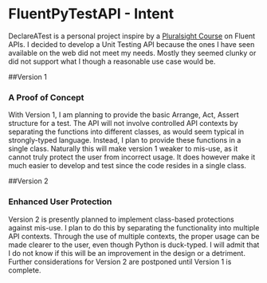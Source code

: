 # FluentPyTestAPI - Intent
DeclareATest is a personal project inspire by a [Pluralsight Course](https://app.pluralsight.com/library/courses/designing-fluent-apis-c-sharp/table-of-contents) on Fluent APIs.
I decided to develop a Unit Testing API because the ones I have seen available on the web did not meet my needs.
Mostly they seemed clunky or did not support what I though a reasonable use case would be.

##Version 1
### A Proof of Concept
With Version 1, I am planning to provide the basic Arrange, Act, Assert structure for a test.
The API will not involve controlled API contexts by separating the functions into different classes, as would seem typical in strongly-typed language.
Instead, I plan to provide these functions in a single class. Naturally this will make version 1 weaker to mis-use, as it cannot truly protect the user from incorrect usage.
It does however make it much easier to develop and test since the code resides in a single class.

##Version 2
### Enhanced User Protection
Version 2 is presently planned to implement class-based protections against mis-use. I plan to do this by separating the functionality into multiple API contexts.
Through the use of multiple contexts, the proper usage can be made clearer to the user, even though Python is duck-typed.
I will admit that I do not know if this will be an improvement in the design or a detriment. Further considerations for Version 2 are postponed until Version 1 is complete.
